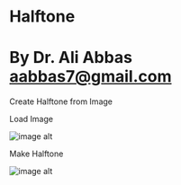 # Halftone
# By Dr. Ali Abbas aabbas7@gmail.com

Create Halftone from Image

Load Image

![image alt](https://github.com/aabbas77-web/Halftone-Maker/releases/download/FirstRelease/GIRL01.BMP)

Make Halftone

![image alt](https://github.com/aabbas77-web/Halftone-Maker/releases/download/FirstRelease/GIRL01.EMF)


